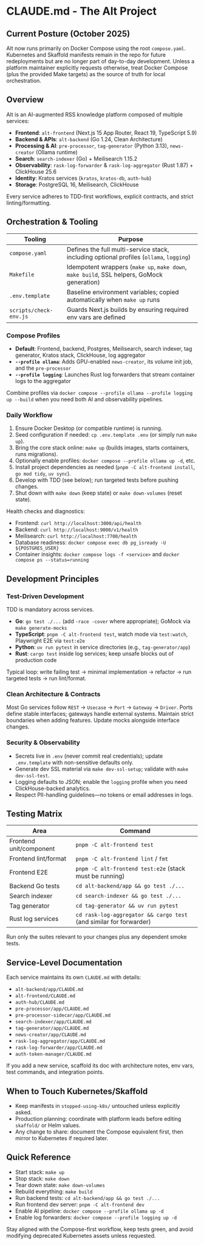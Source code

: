 # CLAUDE.md - The Alt Project

## Current Posture (October 2025)

Alt now runs primarily on Docker Compose using the root `compose.yaml`. Kubernetes and Skaffold manifests remain in the repo for future redeployments but are no longer part of day-to-day development. Unless a platform maintainer explicitly requests otherwise, treat Docker Compose (plus the provided Make targets) as the source of truth for local orchestration.

## Overview

Alt is an AI-augmented RSS knowledge platform composed of multiple services:

- **Frontend**: `alt-frontend` (Next.js 15 App Router, React 19, TypeScript 5.9)
- **Backend & APIs**: `alt-backend` (Go 1.24, Clean Architecture)
- **Processing & AI**: `pre-processor`, `tag-generator` (Python 3.13), `news-creator` (Ollama runtime)
- **Search**: `search-indexer` (Go) + Meilisearch 1.15.2
- **Observability**: `rask-log-forwarder` & `rask-log-aggregator` (Rust 1.87) + ClickHouse 25.6
- **Identity**: Kratos services (`kratos`, `kratos-db`, `auth-hub`)
- **Storage**: PostgreSQL 16, Meilisearch, ClickHouse

Every service adheres to TDD-first workflows, explicit contracts, and strict linting/formatting.

## Orchestration & Tooling

| Tooling | Purpose |
| --- | --- |
| `compose.yaml` | Defines the full multi-service stack, including optional profiles (`ollama`, `logging`) |
| `Makefile` | Idempotent wrappers (`make up`, `make down`, `make build`, SSL helpers, GoMock generation) |
| `.env.template` | Baseline environment variables; copied automatically when `make up` runs |
| `scripts/check-env.js` | Guards Next.js builds by ensuring required env vars are defined |

### Compose Profiles

- **Default**: Frontend, backend, Postgres, Meilisearch, search indexer, tag generator, Kratos stack, ClickHouse, log aggregator
- **`--profile ollama`**: Adds GPU-enabled `news-creator`, its volume init job, and the `pre-processor`
- **`--profile logging`**: Launches Rust log forwarders that stream container logs to the aggregator

Combine profiles via `docker compose --profile ollama --profile logging up --build` when you need both AI and observability pipelines.

### Daily Workflow

1. Ensure Docker Desktop (or compatible runtime) is running.
2. Seed configuration if needed: `cp .env.template .env` (or simply run `make up`).
3. Bring the core stack online: `make up` (builds images, starts containers, runs migrations).
4. Optionally enable profiles: `docker compose --profile ollama up -d`, etc.
5. Install project dependencies as needed (`pnpm -C alt-frontend install`, `go mod tidy`, `uv sync`).
6. Develop with TDD (see below); run targeted tests before pushing changes.
7. Shut down with `make down` (keep state) or `make down-volumes` (reset state).

Health checks and diagnostics:

- Frontend: `curl http://localhost:3000/api/health`
- Backend: `curl http://localhost:9000/v1/health`
- Meilisearch: `curl http://localhost:7700/health`
- Database readiness: `docker compose exec db pg_isready -U ${POSTGRES_USER}`
- Container insights: `docker compose logs -f <service>` and `docker compose ps --status=running`

## Development Principles

### Test-Driven Development

TDD is mandatory across services.

- **Go**: `go test ./...` (add `-race -cover` where appropriate); GoMock via `make generate-mocks`
- **TypeScript**: `pnpm -C alt-frontend test`, watch mode via `test:watch`, Playwright E2E via `test:e2e`
- **Python**: `uv run pytest` in service directories (e.g., `tag-generator/app`)
- **Rust**: `cargo test` inside log services; keep unsafe blocks out of production code

Typical loop: write failing test → minimal implementation → refactor → run targeted tests → run lint/format.

### Clean Architecture & Contracts

Most Go services follow `REST` → `Usecase` → `Port` → `Gateway` → `Driver`. Ports define stable interfaces; gateways handle external systems. Maintain strict boundaries when adding features. Update mocks alongside interface changes.

### Security & Observability

- Secrets live in `.env` (never commit real credentials); update `.env.template` with non-sensitive defaults only.
- Generate dev SSL material via `make dev-ssl-setup`; validate with `make dev-ssl-test`.
- Logging defaults to JSON; enable the `logging` profile when you need ClickHouse-backed analytics.
- Respect PII-handling guidelines—no tokens or email addresses in logs.

## Testing Matrix

| Area | Command |
| --- | --- |
| Frontend unit/component | `pnpm -C alt-frontend test` |
| Frontend lint/format | `pnpm -C alt-frontend lint` / `fmt` |
| Frontend E2E | `pnpm -C alt-frontend test:e2e` (stack must be running) |
| Backend Go tests | `cd alt-backend/app && go test ./...` |
| Search indexer | `cd search-indexer && go test ./...` |
| Tag generator | `cd tag-generator && uv run pytest` |
| Rust log services | `cd rask-log-aggregator && cargo test` (and similar for forwarder) |

Run only the suites relevant to your changes plus any dependent smoke tests.

## Service-Level Documentation

Each service maintains its own `CLAUDE.md` with details:

- `alt-backend/app/CLAUDE.md`
- `alt-frontend/CLAUDE.md`
- `auth-hub/CLAUDE.md`
- `pre-processor/app/CLAUDE.md`
- `pre-processor-sidecar/app/CLAUDE.md`
- `search-indexer/app/CLAUDE.md`
- `tag-generator/app/CLAUDE.md`
- `news-creator/app/CLAUDE.md`
- `rask-log-aggregator/app/CLAUDE.md`
- `rask-log-forwarder/app/CLAUDE.md`
- `auth-token-manager/CLAUDE.md`

If you add a new service, scaffold its doc with architecture notes, env vars, test commands, and integration points.

## When to Touch Kubernetes/Skaffold

- Keep manifests in `stopped-using-k8s/` untouched unless explicitly asked.
- Production planning: coordinate with platform leads before editing `skaffold/` or Helm values.
- Any change to share: document the Compose equivalent first, then mirror to Kubernetes if required later.

## Quick Reference

- Start stack: `make up`
- Stop stack: `make down`
- Tear down state: `make down-volumes`
- Rebuild everything: `make build`
- Run backend tests: `cd alt-backend/app && go test ./...`
- Run frontend dev server: `pnpm -C alt-frontend dev`
- Enable AI pipeline: `docker compose --profile ollama up -d`
- Enable log forwarders: `docker compose --profile logging up -d`

Stay aligned with the Compose-first workflow, keep tests green, and avoid modifying deprecated Kubernetes assets unless requested.
